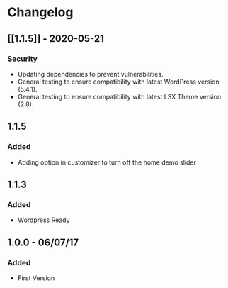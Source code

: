 # Changelog

## [[1.1.5]] - 2020-05-21

### Security
- Updating dependencies to prevent vulnerabilities.
- General testing to ensure compatibility with latest WordPress version (5.4.1).
- General testing to ensure compatibility with latest LSX Theme version (2.8).


## 1.1.5

### Added
- Adding option in customizer to turn off the home demo slider


## 1.1.3 

### Added
- Wordpress Ready


## 1.0.0 - 06/07/17

### Added
- First Version

